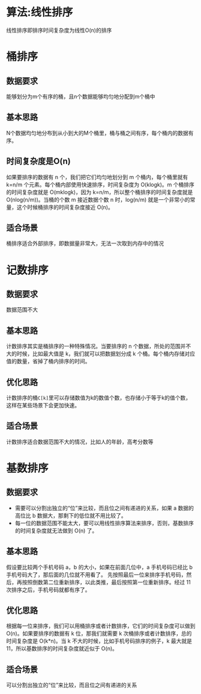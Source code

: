 # 算法:线性排序

线性排序即排序时间复杂度为线性O(n)的排序
# 桶排序
## 数据要求
能够划分为m个有序的桶，且n个数据能够均匀地分配到m个桶中
## 基本思路
N个数据均匀地分布到从小到大的M个桶里，桶与桶之间有序，每个桶内的数据有序。
## 时间复杂度是O(n)
如果要排序的数据有 n 个，我们把它们均匀地划分到 m 个桶内，每个桶里就有 k=n/m 个元素。每个桶内部使用快速排序，时间复杂度为 O(klogk)。m 个桶排序的时间复杂度就是 O(mklogk)，因为 k=n/m，所以整个桶排序的时间复杂度就是 O(nlog(n/m))。当桶的个数 m 接近数据个数 n 时，log(n/m) 就是一个非常小的常量，这个时候桶排序的时间复杂度接近 O(n)。
## 适合场景
桶排序适合外部排序，即数据量非常大，无法一次取到内存中的情况

# 记数排序
## 数据要求
数据范围不大
## 基本思路
计数排序其实是桶排序的一种特殊情况。当要排序的 n 个数据，所处的范围并不大的时候，比如最大值是 k，我们就可以把数据划分成 k 个桶。每个桶内存储对应值的数量，省掉了桶内排序的时间。
## 优化思路
计数排序的桶`C[k]`里可以存储数值为k的数值个数，也存储小于等于k的值个数，这样在某些场景下会更加快速。
## 适合场景
计数排序适合数据范围不大的情况，比如人的年龄，高考分数等

# 基数排序
## 数据要求

* 需要可以分割出独立的“位”来比较，而且位之间有递进的关系，如果 a 数据的高位比 b 数据大，那剩下的低位就不用比较了。
* 每一位的数据范围不能太大，要可以用线性排序算法来排序，否则，基数排序的时间复杂度就无法做到 O(n) 了。

## 基本思路
假设要比较两个手机号码 a，b 的大小，如果在前面几位中，a 手机号码已经比 b 手机号码大了，那后面的几位就不用看了。
先按照最后一位来排序手机号码，然后，再按照倒数第二位重新排序，以此类推，最后按照第一位重新排序。经过 11 次排序之后，手机号码就都有序了。
## 优化思路
根据每一位来排序，我们可以用桶排序或者计数排序，它们的时间复杂度可以做到 O(n)。如果要排序的数据有 k 位，那我们就需要 k 次桶排序或者计数排序，总的时间复杂度是 O(k*n)。当 k 不大的时候，比如手机号码排序的例子，k 最大就是 11，所以基数排序的时间复杂度就近似于 O(n)。
## 适合场景
可以分割出独立的“位”来比较，而且位之间有递进的关系
